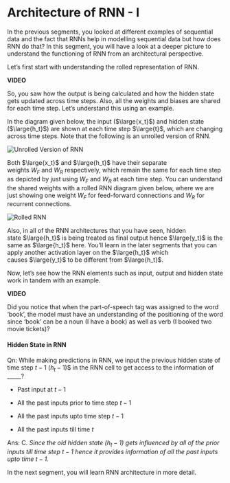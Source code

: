 # Architecture of RNN - I

In the previous segments, you looked at different examples of sequential data and the fact that RNNs help in modelling sequential data but how does RNN do that? In this segment, you will have a look at a deeper picture to understand the functioning of RNN from an architectural perspective.

Let’s first start with understanding the rolled representation of RNN.

**VIDEO**

So, you saw how the output is being calculated and how the hidden state gets updated across time steps. Also, all the weights and biases are shared for each time step. Let’s understand this using an example.

In the diagram given below, the input ($\large{x_t}$) and hidden state ($\large{h_t}$) are shown at each time step $\large{t}$, which are changing across time steps. Note that the following is an unrolled version of RNN.

![Unrolled Version of RNN](https://i.ibb.co/Kqrg8GT/Unrolled-Version-of-RNN.png)

Both $\large{x_t}$ and $\large{h_t}$ have their separate weights $W_F$ and $W_R$ respectively, which remain the same for each time step as depicted by just using $W_F$ and $W_R$ at each time step. You can understand the shared weights with a rolled RNN diagram given below, where we are just showing one weight $W_F$ for feed-forward connections and $W_R$ for recurrent connections.

![Rolled RNN](https://i.ibb.co/0rVHwt0/Rolled-RNN.png)

Also, in all of the RNN architectures that you have seen, hidden state $\large{h_t}$ is being treated as final output hence $\large{y_t}$ is the same as $\large{h_t}$ here. You’ll learn in the later segments that you can apply another activation layer on the $\large{h_t}$ which causes $\large{y_t}$ to be different from $\large{h_t}$.

Now, let’s see how the RNN elements such as input, output and hidden state work in tandem with an example.

**VIDEO**

Did you notice that when the part-of-speech tag was assigned to the word ‘book’, the model must have an understanding of the positioning of the word since ‘book’ can be a noun (I have a book) as well as verb (I booked two movie tickets)?

#### Hidden State in RNN

Qn: While making predictions in RNN, we input the previous hidden state of time step $t-1$ $(h_t-1$)$ in the RNN cell to get access to the information of \_\_\_\_\_?

- Past input at $t-1$

- All the past inputs prior to time step $t-1$

- All the past inputs upto time step $t-1$

- All the past inputs till time $t$

Ans: C. *Since the old hidden state $(h_t-1)$ gets influenced by all of the prior inputs till time step $t-1$ hence it provides information of all the past inputs upto time $t-1$.*

In the next segment, you will learn RNN architecture in more detail.